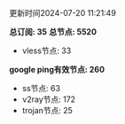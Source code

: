 更新时间2024-07-20 11:21:49

**总订阅: 35**
**总节点: 5520**
- vless节点: 33

**google ping有效节点: 260**
- ss节点: 63
- v2ray节点: 172
- trojan节点: 25
